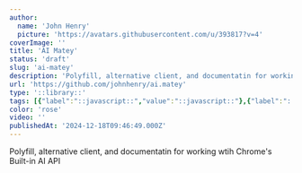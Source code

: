 ```yaml
---
author:
  name: 'John Henry'
  picture: 'https://avatars.githubusercontent.com/u/393817?v=4'
coverImage: ''
title: 'AI Matey'
status: 'draft'
slug: 'ai-matey'
description: 'Polyfill, alternative client, and documentatin for working wtih Chrome''s Built-in AI API'
url: 'https://github.com/johnhenry/ai.matey'
type: '::library::'
tags: [{"label":"::javascript::","value":"::javascript::"},{"label":"::chrome.ai::","value":"::chrome.ai::"},{"label":"::ollama::","value":"::ollama::"}]
color: 'rose'
video: ''
publishedAt: '2024-12-18T09:46:49.000Z'
---
```


Polyfill, alternative client, and documentatin for working wtih Chrome's Built-in AI API
